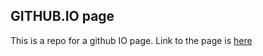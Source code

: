 ## GITHUB.IO page
This is a repo for a github IO page.
Link to the page is [here](https://sz376.github.io/)



